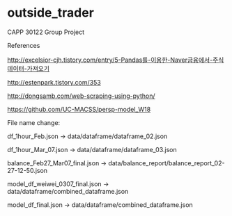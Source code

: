 # outside_trader
CAPP 30122 Group Project

References

http://excelsior-cjh.tistory.com/entry/5-Pandas를-이용한-Naver금융에서-주식데이터-가져오기

http://estenpark.tistory.com/353

http://dongsamb.com/web-scraping-using-python/

https://github.com/UC-MACSS/persp-model_W18


File name change:

df_1hour_Feb.json -> data/dataframe/dataframe_02.json

df_1hour_Mar_07.json -> data/dataframe/dataframe_03.json

balance_Feb27_Mar07_final.json -> data/balance_report/balance_report_02-27-12-50.json

model_df_weiwei_0307_final.json -> data/dataframe/combined_dataframe.json

model_df_final.json -> data/dataframe/combined_dataframe.json
